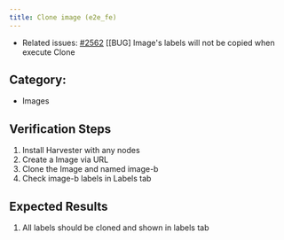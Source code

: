 ```yaml
---
title: Clone image (e2e_fe)
---
```


* Related issues: [#2562](https://github.com/harvester/harvester/issues/2562) [[BUG] Image's labels will not be copied when execute Clone

## Category: 
* Images

## Verification Steps
1. Install Harvester with any nodes
1. Create a Image via URL
1. Clone the Image and named image-b
1. Check image-b labels in Labels tab
 

## Expected Results
1. All labels should be cloned and shown in labels tab